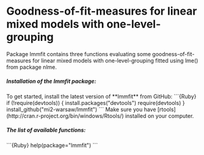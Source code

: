 Goodness-of-fit-measures for linear mixed models with one-level-grouping
========================================================================

Package lmmfit contains three functions evaluating some goodness-of-fit-measures for linear mixed models with one-level-grouping fitted using lme() from package nlme.

<h5> Installation of the lmmfit package: </h5>
To get started, install the latest version of **lmmfit** from GitHub:
```{Ruby}
if (!require(devtools)) {
    install.packages("devtools")
    require(devtools)
}
install_github("mi2-warsaw/lmmfit")
```
Make sure you have [rtools](http://cran.r-project.org/bin/windows/Rtools/) installed on your computer.

<h5> The list of available functions: </h5>
```{Ruby}
help(package="lmmfit")
```
